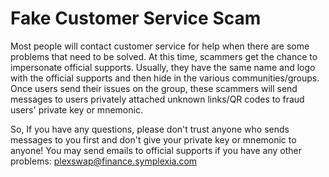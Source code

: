 # Fake Customer Service Scam

Most people will contact customer service for help when there are some problems that need to be solved. At this time, scammers get the chance to impersonate official supports. Usually, they have the same name and logo with the official supports and then hide in the various communities/groups. Once users send their issues on the group, these scammers will send messages to users privately attached unknown links/QR codes to fraud users' private key or mnemonic.&#x20;

So, If you have any questions, please don't trust anyone who sends messages to you first and don't give your private key or mnemonic to anyone! You may send emails to official supports if you have any other problems: [plexswap@finance.symplexia.com](mailto:plexswap@finance.symplexia.com)
